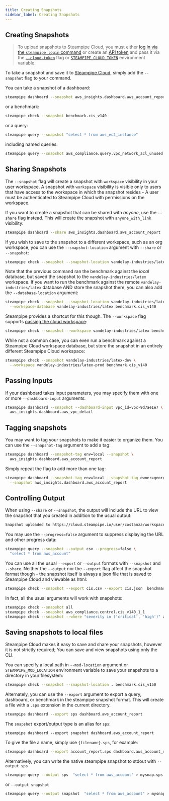 ```yaml
---
title: Creating Snapshots
sidebar_label: Creating Snapshots
---
```


## Creating Snapshots

> To upload snapshots to Steampipe Cloud, you must either [log in via the `steampipe login` command](reference/cli/login) or create an [API token](/docs/cloud/profile#api-tokens) and pass it via the [`--cloud-token`](reference/cli/overview#global-flags) flag or [`STEAMPIPE_CLOUD_TOKEN`](reference/env-vars/steampipe_cloud_token) environment variable.

To take a snapshot and save it to [Steampipe Cloud](/docs/cloud/overview), simply add the `--snapshot` flag to your command.  

You can take a snapshot of a dashboard:
```bash
steampipe dashboard --snapshot aws_insights.dashboard.aws_account_report
```

or a benchmark:

```bash
steampipe check --snapshot benchmark.cis_v140 
```

or a query:

```bash
steampipe query --snapshot "select * from aws_ec2_instance" 
```

including named queries:

```bash
steampipe query --snapshot aws_compliance.query.vpc_network_acl_unused  
```


## Sharing Snapshots

The `--snapshot` flag will create a snapshot with `workspace` visibility in your user workspace. A snapshot with `workspace` visibility is visible only to users that have access to the workspace in which the snapshot resides - A user must be authenticated to Steampipe Cloud with permissions on the workspace.

If you want to create a snapshot that can be shared with *anyone*, use the `--share` flag instead. This will create the snapshot with `anyone_with_link` visibility:

```bash
steampipe dashboard --share aws_insights.dashboard.aws_account_report
```

If you wish to save to the snapshot to a different workspace, such as an org workspace, you can use the `--snapshot-location` argument with `--share` or `--snapshot`:

```bash
steampipe check --snapshot --snapshot-location vandelay-industries/latex benchmark.cis_v140 
```

Note that the previous command ran the benchmark against the *local* database, but saved the snapshot to the `vandelay-industries/latex` workspace.  If you want to run the benchmark against the remote `vandelay-industries/latex` database AND store the snapshot there, you can also add the `--database-location` argument:

```bash
steampipe check --snapshot --snapshot-location vandelay-industries/latex \
  --workspace-database vandelay-industries/latex benchmark.cis_v140
```

Steampipe provides a shortcut for this though.  The `--workspace` flag supports [passing the cloud workspace](http://localhost:3000/docs/managing/workspaces#implicit-workspaces):
```bash
steampipe check --snapshot --workspace vandelay-industries/latex benchmark.cis_v140 
```

While not a common case, you can even run a benchmark against a Steampipe Cloud workspace database, but store the snapshot in an entirely different Steampipe Cloud workspace:
```bash
steampipe check --snapshot vandelay-industries/latex-dev \
  --workspace vandelay-industries/latex-prod benchmark.cis_v140 
```



## Passing Inputs

If your dashboard takes input parameters, you may specify them with one or more `--dashboard-input` arguments:

```bash
steampipe dashboard --snapshot --dashboard-input vpc_id=vpc-9d7ae1e7 \
  aws_insights.dashboard.aws_vpc_detail  
```

## Tagging snapshots

You may want to tag your snapshots to make it easier to organize them.  You can use the `--snapshot-tag` argument to add a tag:

```bash
steampipe dashboard --snapshot-tag env=local --snapshot \
  aws_insights.dashboard.aws_account_report
```

Simply repeat the flag to add more than one tag:
```bash
steampipe dashboard --snapshot-tag env=local --snapshot-tag owner=george  \
  --snapshot aws_insights.dashboard.aws_account_report
```

## Controlling Output
When using `--share` or `--snapshot`, the output will include the URL to view the snapshot that you created in addition to the usual output:
```bash
Snapshot uploaded to https://cloud.steampipe.io/user/costanza/workspace/vandelay/snapshot/snap_abcdefghij0123456789_asdfghjklqwertyuiopzxcvbn
```

You may use the `--progress=false` argument to suppress displaying the URL and other progress data:

```bash
steampipe query --snapshot --output csv --progress=false \
  "select * from aws_account"
```

You can use all the usual `--export` or `--output` formats with `--snapshot` and `--share`.  Neither the `--output` nor the `--export` flag affect the snapshot format though - the snapshot itself is always a json file that is saved to Steampipe Cloud and viewable as html:

```bash
steampipe check --snapshot --export cis.csv --export cis.json  benchmark.cis_v140
```

In fact, all the usual arguments will work with snapshots:
```bash
steampipe check --snapshot all 
steampipe check --snapshot aws_compliance.control.cis_v140_1_1 
steampipe check --snapshot --where "severity in ('critical', 'high')" all
```

## Saving snapshots to local files

Steampipe Cloud makes it easy to save and share your snapshots, however it is not strictly required;  You can save and view snapshots using only the CLI.  

You can specify a local path in `--mod-location` argument or `STEAMPIPE_MOD_LOCATION` environment variable to save your snapshots to a directory in your filesystem:

```bash
steampipe check --snapshot --snapshot-location . benchmark.cis_v150
```

Alternately, you can use the `--export` argument to export a query, dashboard, or benchmark in the steampipe snapshot format.  This will create a file with a `.sps` extension in the current directory.

```bash
steampipe dashboard --export sps dashboard.aws_account_report
```

The `snapshot` export/output type is an alias for `sps`:

```
steampipe dashboard --export snapshot dashboard.aws_account_report
```

To give the file a name, simply use `{filename}.sps`, for example:

```bash
steampipe dashboard --export account_report.sps dashboard.aws_account_report
```

Alternatively, you can write the native steampipe snapshot to stdout with `--output sps`
```bash
steampipe query --output sps  "select * from aws_account" > mysnap.sps
```

or `--output snapshot`
```bash
steampipe query --output snapshot  "select * from aws_account" > mysnap.sps
```
